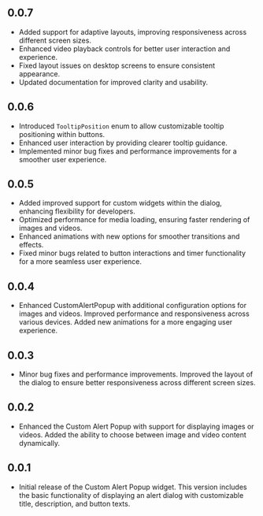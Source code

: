 ## 0.0.7

- Added support for adaptive layouts, improving responsiveness across different screen sizes.
- Enhanced video playback controls for better user interaction and experience.
- Fixed layout issues on desktop screens to ensure consistent appearance.
- Updated documentation for improved clarity and usability.

## 0.0.6

- Introduced `TooltipPosition` enum to allow customizable tooltip positioning within buttons.
- Enhanced user interaction by providing clearer tooltip guidance.
- Implemented minor bug fixes and performance improvements for a smoother user experience.

## 0.0.5

- Added improved support for custom widgets within the dialog, enhancing flexibility for developers.
- Optimized performance for media loading, ensuring faster rendering of images and videos.
- Enhanced animations with new options for smoother transitions and effects.
- Fixed minor bugs related to button interactions and timer functionality for a more seamless user experience.

## 0.0.4

- Enhanced CustomAlertPopup with additional configuration options for images and videos. Improved performance and responsiveness across various devices. Added new animations for a more engaging user experience.

## 0.0.3

- Minor bug fixes and performance improvements. Improved the layout of the dialog to ensure better responsiveness across different screen sizes.

## 0.0.2

- Enhanced the Custom Alert Popup with support for displaying images or videos. Added the ability to choose between image and video content dynamically.

## 0.0.1

- Initial release of the Custom Alert Popup widget. This version includes the basic functionality of displaying an alert dialog with customizable title, description, and button texts.
